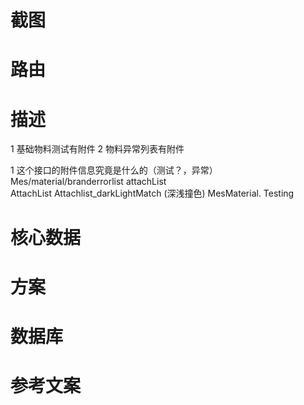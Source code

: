 # 截图

# 路由
# 描述
1 基础物料测试有附件
2 物料异常列表有附件


1 这个接口的附件信息究竟是什么的（测试？，异常）
Mes/material/branderrorlist  attachList  
AttachList 
Attachlist_darkLightMatch (深浅撞色)
MesMaterial. Testing
# 核心数据  
# 方案
# 数据库
# 参考文案


